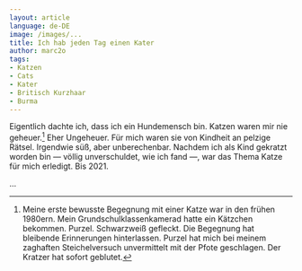 ```yaml
---
layout: article
language: de-DE
image: /images/...
title: Ich hab jeden Tag einen Kater
author: marc2o
tags:
- Katzen
- Cats
- Kater
- Britisch Kurzhaar
- Burma
---
```


Eigentlich dachte ich, dass ich ein Hundemensch bin. Katzen waren mir nie geheuer.[^1] Eher Ungeheuer. Für mich waren sie von Kindheit an pelzige Rätsel. Irgendwie süß, aber unberechenbar. Nachdem ich als Kind gekratzt worden bin — völlig unverschuldet, wie ich fand —, war das Thema Katze für mich erledigt. Bis 2021.

<!--more-->

…

[^1]: Meine erste bewusste Begegnung mit einer Katze war in den frühen 1980ern. Mein Grundschul&shy;klassen&shy;kamerad hatte ein Kätzchen bekommen. Purzel. Schwarzweiß gefleckt. Die Begegnung hat bleibende Erinnerungen hinterlassen. Purzel hat mich bei meinem zaghaften Steichelversuch unvermittelt mit der Pfote geschlagen. Der Kratzer hat sofort geblutet.